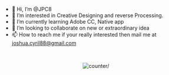- 👋 Hi, I’m @JPC8
- 👀 I’m interested in Creative Designing and reverse Processing.
- 🌱 I’m currently learning Adobe CC, Native app
- 💞️ I’m looking to collaborate on new or extraordinary idea
- 📫 How to reach me if your really interested then mail me at joshua.cyril88@gmail.com

<!---
JPC8/JPC8 is a ✨ special ✨ repository because its `README.md` (this file) appears on your GitHub profile.
You can click the Preview link to take a look at your changes.
--->
<br>
<p align="center">
   <img src="https://visitor-badge.glitch.me/badge?page_id=jpc8.visitor-badge" alt=counter/>
</p>
